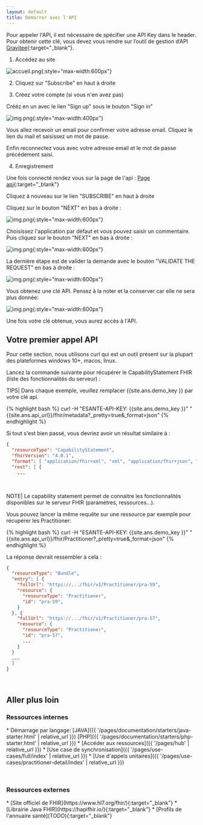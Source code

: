 ```yaml
---
layout: default
title: Démarrer avec l'API
---
```


Pour appeler l'API, il est nécessaire de spécifier une API Key dans le header. Pour obtenir cette clé, vous devez vous rendre sur l’outil de gestion d’API
[Gravitee](https://portal.api.esante.gouv.fr/catalog/api/962f412b-e08e-4ee7-af41-2be08eeee7f6){:target="_blank"}.

1) Accédez au site

![accueil.png](img/home-gw.png){:style="max-width:600px"}

2) Cliquez sur "Subscribe" en haut à droite

3) Créez votre compte (si vous n'en avez pas)

Crééz en un avec le lien "Sign up" sous le bouton "Sign in"

![img.png](img/create-account.png){:style="max-width:400px"}

Vous allez recevoir un email pour confirmer votre adresse email. Cliquez le lien du mail et saisissez un mot de passe. 

Enfin reconnectez vous avec votre adresse email et le mot de passe précédement saisi.

4) Enregistrement

Une fois connecté rendez vous sur la page de l'api : [Page api](https://portal.api.esante.gouv.fr/catalog/api/962f412b-e08e-4ee7-af41-2be08eeee7f6){:target="_blank"}

Cliquez à nouveau sur le lien "SUBSCRIBE" en haut à droite

Cliquez sur le bouton "NEXT" en bas à droite : 

![img.png](img/first-page.png){:style="max-width:600px"}

Choisissez l'application par défaut et vous pouvez saisir un commentaire. Puis cliquez sur le bouton "NEXT" en bas à droite : 

![img.png](img/second-page.png){:style="max-width:600px"}

La dernière étape est de valider la demande avec le bouton "VALIDATE THE REQUEST" en bas à droite : 

![img.png](img/third-page.png){:style="max-width:600px"}


Vous obtenez une clé API. Pensez à la noter et la conserver car elle ne sera plus donnée: 

![img.png](img/api-key.png){:style="max-width:600px"}


Une fois votre clé obtenue, vous aurez accès à l'API.


## Votre premier appel API

Pour cette section, nous utilisons curl qui est un outil présent sur la plupart des plateformes windows 10+, macos, linux.

Lancez la commande suivante pour récupérer le CapabilityStatement FHIR (liste des fonctionnalités du serveur) : 


TIPS| Dans chaque exemple, veuillez remplacer {{site.ans.demo_key }} par votre clé api.


<div class="code-sample"><div class="tab-content" data-name="bash">

{% highlight bash %}
curl -H "ESANTE-API-KEY: {{site.ans.demo_key }}" "{{site.ans.api_url}}/fhir/metadata?_pretty=true&_format=json"
{% endhighlight %}

  
</div></div>



Si tout s'est bien passé, vous devriez avoir un résultat similaire à : 

```json
{
  "resourceType": "CapabilityStatement",
  "fhirVersion": "4.0.1",
  "format": [ "application/fhir+xml", "xml", "application/fhir+json", "json" ],
  "rest": [ {
    ...
```

&nbsp;

NOTE| Le capability statement permet de connaitre les fonctionnalités disponibles sur le serveur FHIR (paramètres, ressources...).


Vous pouvez lancer la même requête sur une ressource par exemple pour récupérer les Practitioner:


<div class="code-sample"><div class="tab-content" data-name="bash">

{% highlight bash %}
curl -H "ESANTE-API-KEY: {{site.ans.demo_key }}" "{{site.ans.api_url}}/fhir/Practitioner?_pretty=true&_format=json"
{% endhighlight %}

</div></div>


La réponse devrait ressembler à cela :

```json
{
  "resourceType": "Bundle",
  "entry": [ {
    "fullUrl": "https://.../fhir/v1/Practitioner/pra-59",
    "resource": {
      "resourceType": "Practitioner",
      "id": "pra-59",
    }
  }, {
    "fullUrl": "https://.../fhir/v1/Practitioner/pra-57",
    "resource": {
      "resourceType": "Practitioner",
      "id": "pra-57",
      ...
    }
  }
  ...
  ]
}
```

&nbsp;


## Aller plus loin


### Ressources internes 

<div class="wysiwyg" markdown="1">
* Démarrage par langage: [JAVA]({{ '/pages/documentation/starters/java-starter.html' | relative_url }})  [PHP]({{ '/pages/documentation/starters/php-starter.html' | relative_url }})
* [Accéder aux ressources]({{ '/pages/hub' | relative_url }})
* [Use case de synchronisation]({{ '/pages/use-cases/full/index' | relative_url }})
* [Use d'appels unitaires]({{ '/pages/use-cases/practitioner-detail/index' | relative_url }})
</div>

&nbsp;

### Ressources externes

<div class="wysiwyg" markdown="1">
* [Site officiel de FHIR](https://www.hl7.org/fhir/){:target="_blank"}
* [Librairie Java FHIR](https://hapifhir.io/){:target="_blank"}
* [Profils de l'annuaire santé](TODO){:target="_blank"}
</div>
